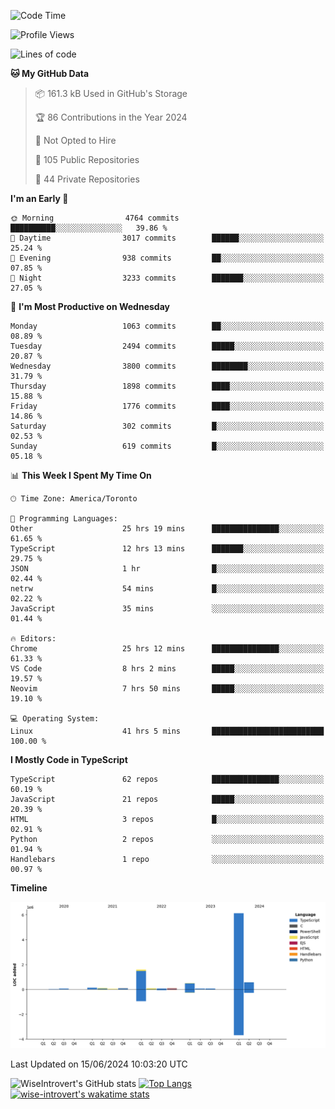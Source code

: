 <!--START_SECTION:waka-->
![Code Time](http://img.shields.io/badge/Code%20Time-1%2C728%20hrs%2028%20mins-blue)

![Profile Views](http://img.shields.io/badge/Profile%20Views-4-blue)

![Lines of code](https://img.shields.io/badge/From%20Hello%20World%20I%27ve%20Written-9.4%20million%20lines%20of%20code-blue)

**🐱 My GitHub Data** 

> 📦 161.3 kB Used in GitHub's Storage 
 > 
> 🏆 86 Contributions in the Year 2024
 > 
> 🚫 Not Opted to Hire
 > 
> 📜 105 Public Repositories 
 > 
> 🔑 44 Private Repositories 
 > 
**I'm an Early 🐤** 

```text
🌞 Morning                4764 commits        ██████████░░░░░░░░░░░░░░░   39.86 % 
🌆 Daytime                3017 commits        ██████░░░░░░░░░░░░░░░░░░░   25.24 % 
🌃 Evening                938 commits         ██░░░░░░░░░░░░░░░░░░░░░░░   07.85 % 
🌙 Night                  3233 commits        ███████░░░░░░░░░░░░░░░░░░   27.05 % 
```
📅 **I'm Most Productive on Wednesday** 

```text
Monday                   1063 commits        ██░░░░░░░░░░░░░░░░░░░░░░░   08.89 % 
Tuesday                  2494 commits        █████░░░░░░░░░░░░░░░░░░░░   20.87 % 
Wednesday                3800 commits        ████████░░░░░░░░░░░░░░░░░   31.79 % 
Thursday                 1898 commits        ████░░░░░░░░░░░░░░░░░░░░░   15.88 % 
Friday                   1776 commits        ████░░░░░░░░░░░░░░░░░░░░░   14.86 % 
Saturday                 302 commits         █░░░░░░░░░░░░░░░░░░░░░░░░   02.53 % 
Sunday                   619 commits         █░░░░░░░░░░░░░░░░░░░░░░░░   05.18 % 
```


📊 **This Week I Spent My Time On** 

```text
🕑︎ Time Zone: America/Toronto

💬 Programming Languages: 
Other                    25 hrs 19 mins      ███████████████░░░░░░░░░░   61.65 % 
TypeScript               12 hrs 13 mins      ███████░░░░░░░░░░░░░░░░░░   29.75 % 
JSON                     1 hr                █░░░░░░░░░░░░░░░░░░░░░░░░   02.44 % 
netrw                    54 mins             █░░░░░░░░░░░░░░░░░░░░░░░░   02.22 % 
JavaScript               35 mins             ░░░░░░░░░░░░░░░░░░░░░░░░░   01.44 % 

🔥 Editors: 
Chrome                   25 hrs 12 mins      ███████████████░░░░░░░░░░   61.33 % 
VS Code                  8 hrs 2 mins        █████░░░░░░░░░░░░░░░░░░░░   19.57 % 
Neovim                   7 hrs 50 mins       █████░░░░░░░░░░░░░░░░░░░░   19.10 % 

💻 Operating System: 
Linux                    41 hrs 5 mins       █████████████████████████   100.00 % 
```

**I Mostly Code in TypeScript** 

```text
TypeScript               62 repos            ███████████████░░░░░░░░░░   60.19 % 
JavaScript               21 repos            █████░░░░░░░░░░░░░░░░░░░░   20.39 % 
HTML                     3 repos             █░░░░░░░░░░░░░░░░░░░░░░░░   02.91 % 
Python                   2 repos             ░░░░░░░░░░░░░░░░░░░░░░░░░   01.94 % 
Handlebars               1 repo              ░░░░░░░░░░░░░░░░░░░░░░░░░   00.97 % 
```



**Timeline**

![Lines of Code chart](https://raw.githubusercontent.com/wise-introvert/wise-introvert/master/assets/bar_graph.png)


 Last Updated on 15/06/2024 10:03:20 UTC
<!--END_SECTION:waka-->

![WiseIntrovert's GitHub stats](https://github-readme-stats.vercel.app/api?username=wise-introvert&count_private=true&show_icons=true)
[![Top Langs](https://github-readme-stats.vercel.app/api/top-langs/?username=wise-introvert&langs_count=10)](https://github.com/anuraghazra/github-readme-stats)
[![wise-introvert's wakatime stats](https://github-readme-stats.vercel.app/api/wakatime?username=wiseintrovert)](https://github.com/anuraghazra/github-readme-stats)
